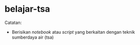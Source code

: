 # belajar-tsa

Catatan: 
- Berisikan _notebook_ atau _script_ yang berkaitan dengan teknik sumberdaya air (tsa)
